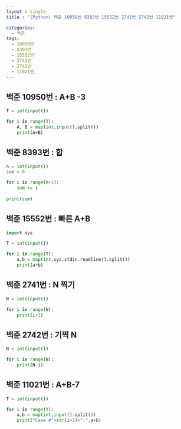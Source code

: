 ```yaml
---
layout : single
title : "[Python] 백준 10950번 8393번 15552번 2741번 2742번 11021번"

categories:
  - 백준
tags:
  - 10950번
  - 8393번
  - 15552번
  - 2741번
  - 2742번
  - 11021번
---
```


## 백준 10950번 : A+B -3
```python
T = int(input())

for i in range(T):
    A, B = map(int,input().split())
    print(A+B)
```

## 백준 8393번 : 합
```python
n = int(input())
sum = 0

for i in range(n+1):
    sum += i
    
print(sum)
```

## 백준 15552번 : 빠른 A+B
```python
import sys

T = int(input())

for i in range(T):
    a,b = map(int,sys.stdin.readline().split())
    print(a+b)
```

## 백준 2741번 : N 찍기
```python
N = int(input())

for i in range(N):
    print(i+1)
```

## 백준 2742번 : 기찍 N
```python
N = int(input())

for i in range(N):
    print(N-i)
```

## 백준 11021번 : A+B-7
```python
T = int(input())

for i in range(T):
    a,b = map(int,input().split())
    print("Case #"+str(i+1)+":",a+b)
```
